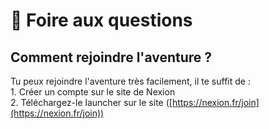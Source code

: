 # 📩 Foire aux questions

## Comment rejoindre l'aventure ?

Tu peux rejoindre l'aventure très facilement, il te suffit de : \
1\. Créer un compte sur le site de Nexion \
2\. Téléchargez-le launcher sur le site ([https://nexion.fr/join](https://nexion.fr/join))

